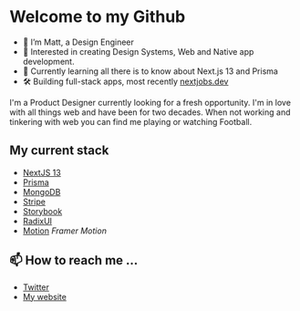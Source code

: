 # Welcome to my Github 

- 👋 I’m Matt, a Design Engineer
- 👀 Interested in creating Design Systems, Web and Native app development.
- 🌱 Currently learning all there is to know about Next.js 13 and Prisma
- 🛠️ Building full-stack apps, most recently [nextjobs.dev](https://nextjobs.dev)

I'm a Product Designer currently looking for a fresh opportunity. I'm in love with all things web and have been for two decades. When not working and tinkering with web you can find me playing or watching Football.

## My current stack
- [NextJS 13](https://github.com/vercel/next.js)
- [Prisma](https://github.com/prisma/prisma)
- [MongoDB](https://github.com/mongodb/mongo)
- [Stripe](https://stripe.com)
- [Storybook](https://github.com/storybookjs/storybook)
- [RadixUI](https://www.radix-ui.com/)
- [Motion](https://motion.dev) _Framer Motion_

## 📫 How to reach me ...
- [Twitter](https://twitter.com/uixmat)
- [My website](https://uixmat.dev)
